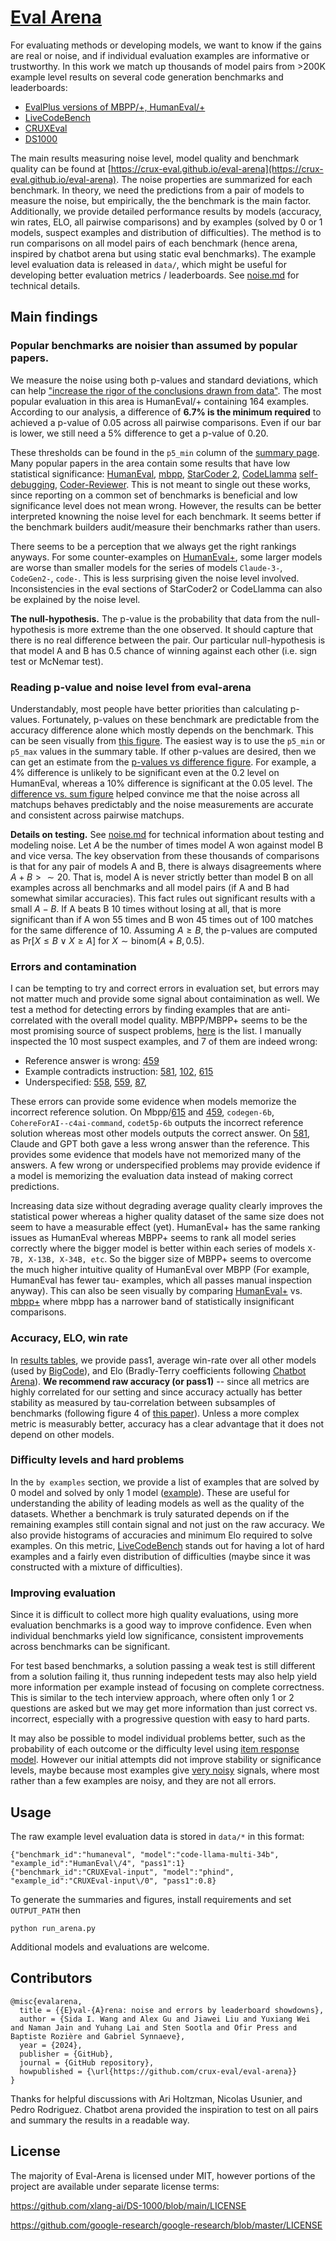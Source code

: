 # [Eval Arena](https://crux-eval.github.io/eval-arena)

For evaluating methods or developing models, we want to know if the gains are real or noise, and if individual evaluation examples are informative or trustworthy. In this work we match up thousands of model pairs from >200K example level results on several code generation benchmarks and leaderboards:
<ul>
      <li><a href="https://evalplus.github.io/">EvalPlus versions of MBPP/+, HumanEval/+</a> </li>
      <li><a href="https://livecodebench.github.io/leaderboard.html">LiveCodeBench</a></li>
      <li><a href="https://crux-eval.github.io/">CRUXEval</a></li>
      <li><a href="https://ds1000-code-gen.github.io/">DS1000</a></li>
</ul>

The main results measuring noise level, model quality and benchmark quality can be found at [https://crux-eval.github.io/eval-arena](https://crux-eval.github.io/eval-arena). The noise properties are summarized for each benchmark. In theory, we need the predictions from a pair of models to measure the noise, but empirically, the the benchmark is the main factor.  Additionally, we provide detailed performance results by models (accuracy, win rates, ELO, all pairwise comparisons) and by examples (solved by 0 or 1 models, suspect examples and distribution of difficulties). The method is to run comparisons on all model pairs of each benchmark (hence arena, inspired by chatbot arena but using static eval benchmarks). The example level evaluation data is released in `data/`, which might be useful for developing better evaluation metrics / leaderboards. See [noise.md](noise.md) for technical details.

## Main findings

### Popular benchmarks are noisier than assumed by popular papers.
We measure the noise using both p-values and standard deviations, which can help ["increase the rigor of the conclusions drawn from data"](https://projecteuclid.org/journals/annals-of-applied-statistics/volume-15/issue-3/The-ASA-presidents-task-force-statement-on-statistical-significance-and/10.1214/21-AOAS1501.full).
The most popular evaluation in this area is HumanEval/+ containing 164 examples.
According to our analysis, a difference of **6.7% is the minimum required** to achieved a p-value of 0.05 across all pairwise comparisons.
Even if our bar is lower, we still need a 5% difference to get a p-value of 0.20.
<!-- MBPP+ needs at at least 4.2% to achieve the p-value of 0.05. -->
These thresholds can be found in the `p5_min` column of the [summary page](https://crux-eval.github.io/eval-arena). 
Many popular papers in the area contain some results that have low statistical significance: [HumanEval](https://arxiv.org/pdf/2107.03374), [mbpp](https://arxiv.org/pdf/2108.07732), [StarCoder 2](https://arxiv.org/pdf/2402.19173), [CodeLlamma](https://arxiv.org/pdf/2308.12950) 
[self-debugging](https://arxiv.org/pdf/2304.05128), [Coder-Reviewer](https://arxiv.org/pdf/2211.16490).
This is not meant to single out these works, since reporting on a common set of benchmarks is beneficial and low significance level does not mean wrong. However, the results can be better interpreted knowning the noise level for each benchmark. It seems better if the benchmark builders audit/measure their benchmarks rather than users.  

There seems to be a perception that we always get the right rankings anyways. For some counter-examples on [HumanEval+](https://evalplus.github.io/leaderboard.html), some larger models are worse than smaller models for the series of models `Claude-3-`, `CodeGen2-`, `code-`. This is less surprising given the noise level involved. Inconsistencies in the eval sections of StarCoder2 or CodeLlamma can also be explained by the noise level.

**The null-hypothesis.**
The p-value is the probability that data from the null-hypothesis is more extreme than the one observed. It should capture that there is no real difference between the pair. Our particular null-hypothesis is that model A and B has 0.5 chance of winning against each other (i.e. sign test or McNemar test). 


### Reading p-value and noise level from eval-arena
Understandably, most people have better priorities than calculating p-values.
Fortunately, p-values on these benchmark are predictable from the accuracy difference alone which mostly depends on the benchmark.
This can be seen visually from [this figure](https://crux-eval.github.io/eval-arena/model_humaneval+.html#fig_accs_and_pvalues).
The easiest way is to use the `p5_min` or `p5_max` values in the summary table. If other p-values are desired, then we can get an estimate from the [p-values vs difference figure](https://crux-eval.github.io/eval-arena/model_humaneval+.html#fig_pvalue_vs_diff). 
For example, a 4% difference is unlikely to be significant even at the 0.2 level on HumanEval, whereas a 10% difference is significant at the 0.05 level.
The [difference vs. sum figure](https://crux-eval.github.io/eval-arena/model_humaneval+.html#fig_diff_vs_sum) helped convince me that the noise across all matchups behaves predictably and the noise measurements are accurate and consistent across pairwise matchups.

**Details on testing.** 
See [noise.md](noise.md) for technical information about testing and modeling noise.
Let $A$ be the number of times model A won against model B and vice versa.
The key observation from these thousands of comparisons is that for any pair of models A and B, there is always disagreements where $A + B > \sim 20$. That is, model A is never strictly better than model B on all examples across all benchmarks and all model pairs (if A and B had somewhat similar accuracies). This fact rules out significant results with a small $A-B$. If A beats B 10 times  without losing at all, that is more significant than if A won 55 times and B won 45 times out of 100 matches for the same difference of 10. Assuming $A \geq B$, the p-values are computed as $\text{Pr}[X \leq B \lor X \geq A]$  for $X \sim \text{binom}(A+B, 0.5)$.

<!-- Since there is always enough disagreements $A+B$, this simple theory is well-justified and the $\chi^2$ approximations is accurate for all pairs. An acurate and interpretable test is then $(|A-B| - 1)^2 / (A + B) > \chi^2_{\alpha}$ for desired level $\alpha$, the resulting parabolas are plotted in [the difference vs. inconsistency figure](https://crux-eval.github.io/eval-arena/model_humaneval+.html#fig_diff_vs_sum). 
Different treatment of ties and bootstrap gave similar answers.  -->


### Errors and contamination
I can be tempting to try and correct errors in evaluation set, but errors may not matter much and provide some signal about contaimination as well.
We test a method for detecting errors by finding examples that are anti-correlated with the overall model quality. MBPP/MBPP+ seems to be the most promising source of suspect problems, [here](https://crux-eval.github.io/eval-arena/ex_mbpp+.html#suspect) is the list. I manually inspected the 10 most suspect examples, and 7 of them are indeed wrong: 

* Reference answer is wrong: [459](https://crux-eval.github.io/eval-arena/evalplus/Mbpp/459.html)
* Example contradicts instruction: [581](https://crux-eval.github.io/eval-arena/evalplus/Mbpp/581.html), [102](https://crux-eval.github.io/eval-arena/evalplus/Mbpp/102.html), [615](https://crux-eval.github.io/eval-arena/evalplus/Mbpp/615.html)
* Underspecified: [558](https://crux-eval.github.io/eval-arena/evalplus/Mbpp/558.html), [559](https://crux-eval.github.io/eval-arena/evalplus/Mbpp/559.html), [87](https://crux-eval.github.io/eval-arena/evalplus/Mbpp/87.html), 

These errors can provide some evidence when models memorize the incorrect reference solution. On Mbpp/[615](https://crux-eval.github.io/eval-arena/evalplus/Mbpp/615.html) and [459](https://crux-eval.github.io/eval-arena/evalplus/Mbpp/459.html), `codegen-6b`, `CohereForAI--c4ai-command`, `codet5p-6b` outputs the incorrect reference solution whereas most other models outputs the correct answer. On [581](https://crux-eval.github.io/eval-arena/evalplus/Mbpp/581.html), Claude and GPT both gave a less wrong answer than the reference. This provides some evidence that models have not memorized many of the answers. A few wrong or underspecified problems may provide evidence if a model is memorizing the evaluation data instead of making correct predictions.

Increasing data size without degrading average quality clearly improves the statistical power whereas a higher quality dataset of the same size does not seem to have a measurable effect (yet). HumanEval+ has the same ranking issues as HumanEval whereas MBPP+ seems to rank all model series correctly where the bigger model is better within each series of models `X-7B, X-13B, X-34B, etc`. So the bigger size of MBPP+ seems to overcome the much higher intuitive quality of HumanEval over MBPP (For example, HumanEval has fewer tau- examples, which all passes manual inspection anyway). This can also be seen visually by comparing [HumanEval+](https://crux-eval.github.io/eval-arena/model_humaneval+.html#fig_accs_and_pvalues) vs. [mbpp+](https://crux-eval.github.io/eval-arena/model_mbpp+.html#fig_accs_and_pvalues) where mbpp has a narrower band of statistically insignificant comparisons.

### Accuracy, ELO, win rate
In [results tables](https://crux-eval.github.io/eval-arena/model_humaneval+.html#model_table), we provide pass1, average win-rate over all other models (used by [BigCode](https://huggingface.co/spaces/bigcode/bigcode-models-leaderboard)), and Elo (Bradly-Terry coefficients following [Chatbot Arena](https://chat.lmsys.org/)). **We recommend raw accuracy (or pass1)** -- since all metrics are highly correlated for our setting and since accuracy actually has better stability as measured by tau-correlation between subsamples of benchmarks (following figure 4 of [this paper](https://aclanthology.org/2021.acl-long.346.pdf)). Unless a more complex metric is measurably better, accuracy has a clear advantage that it does not depend on other models.

### Difficulty levels and hard problems
In the `by examples` section, we provide a list of examples that are solved by 0 model and solved by only 1 model ([example](https://crux-eval.github.io/eval-arena/ex_humaneval+.html#nosolve)). These are useful for understanding the ability of leading models as well as the quality of the datasets. Whether a benchmark is truly saturated depends on if the remaining examples still contain signal and not just on the raw accuracy. We also provide histograms of accuracies and minimum Elo required to solve examples. On this metric, [LiveCodeBench](https://crux-eval.github.io/eval-arena/ex_lcb_codegen.html#hist) stands out for having a lot of hard examples and a fairly even distribution of difficulties (maybe since it was constructed with a mixture of difficulties).



### Improving evaluation
Since it is difficult to collect more high quality evaluations, using more evaluation benchmarks is a good way to improve confidence. Even when individual benchmarks yield low significance, consistent improvements across benchmarks can be significant.

For test based benchmarks, a solution passing a weak test is still different from a solution failing it, thus running indepedent tests may also help yield more information per example instead of focusing on complete correctness. This is similar to the tech interview approach, where often only 1 or 2 questions are asked but we may get more information than just correct vs. incorrect, especially with a progressive question with easy to hard parts.

It may also be possible to model individual problems better, such as the probability of each outcome or the difficulty level using [item response model](https://eacl2024irt.github.io/). However our initial attempts did not improve stability or significance levels, maybe because most examples give [very noisy](https://crux-eval.github.io/eval-arena/ex_v_model_humaneval+.html) signals, where most rather than a few examples are noisy, and they are not all errors.

## Usage 

The raw example level evaluation data is stored in `data/*` in this format:
```
{"benchmark_id":"humaneval", "model":"code-llama-multi-34b", "example_id":"HumanEval\/4", "pass1":1}
{"benchmark_id":"CRUXEval-input", "model":"phind", "example_id":"CRUXEval-input\/0", "pass1":0.8}
```

To generate the summaries and figures, install requirements and set `OUTPUT_PATH` then
```
python run_arena.py
```

Additional models and evaluations are welcome.


## Contributors


```
@misc{evalarena,
  title = {{E}val-{A}rena: noise and errors by leaderboard showdowns},
  author = {Sida I. Wang and Alex Gu and Jiawei Liu and Yuxiang Wei and Naman Jain and Yuhang Lai and Sten Sootla and Ofir Press and Baptiste Rozière and Gabriel Synnaeve},
  year = {2024},
  publisher = {GitHub},
  journal = {GitHub repository},
  howpublished = {\url{https://github.com/crux-eval/eval-arena}}
}
```

Thanks for helpful discussions with Ari Holtzman, Nicolas Usunier, and Pedro Rodriguez. Chatbot arena provided the inspiration to test on all pairs and summary the results in a readable way. 

## License

The majority of Eval-Arena is licensed under MIT, however portions of the project are available under separate license terms:

https://github.com/xlang-ai/DS-1000/blob/main/LICENSE

https://github.com/google-research/google-research/blob/master/LICENSE
